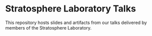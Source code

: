 # Stratosphere Laboratory Talks

This repository hosts slides  and artifacts from our talks delivered by members of the Stratosphere Laboratory. 
